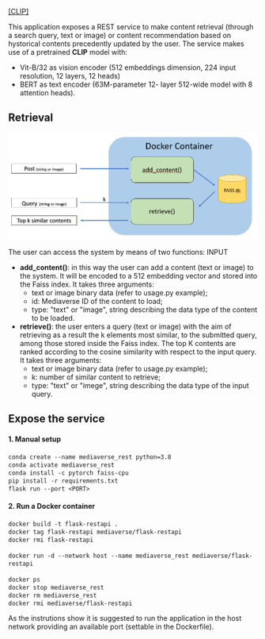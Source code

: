 [[CLIP]](https://github.com/openai/CLIP)

This application exposes a REST service to make content retrieval (through a search query, text or image) or content recommendation based on hystorical contents precedently updated by the user.
The service makes use of a pretrained **CLIP** model with:
- Vit-B/32 as vision encoder (512 embeddings dimension, 224 input resolution, 12 layers, 12 heads)
- BERT as text encoder (63M-parameter 12- layer 512-wide model with 8 attention heads).

## Retrieval
![APP](restapi.PNG)

The user can access the system by means of two functions: INPUT
- **add_content()**: in this way the user can add a content (text or  image) to the system. It will be encoded to a 512 embedding vector and stored into the Faiss index. It takes three arguments:
    - text or image binary data (refer to usage.py example);
    - id: Mediaverse ID of the content to load;
    - type: "text" or "image", string describing the data type of the content to be loaded.
- **retrieve()**: the user enters a query (text or image) with the aim of retrieving  as a result the k elements most similar, to the submitted query, among those stored inside the  Faiss index. The top K contents are ranked according to the cosine similarity with respect to the input query. It takes three arguments:
    - text or image binary data (refer to usage.py example);
    - k: number of similar content to retrieve;
    - type: "text" or "imege", string describing the data type of the input query.


## Expose the service
#### 1. Manual setup

```
conda create --name mediaverse_rest python=3.8
conda activate mediaverse_rest
conda install -c pytorch faiss-cpu
pip install -r requirements.txt
flask run --port <PORT>
```

#### 2. Run a Docker container

```
docker build -t flask-restapi .
docker tag flask-restapi mediaverse/flask-restapi
docker rmi flask-restapi

docker run -d --network host --name mediaverse_rest mediaverse/flask-restapi

docker ps
docker stop mediaverse_rest
docker rm mediaverse_rest
docker rmi mediaverse/flask-restapi
```

As the instrutions show it is suggested to run the application in the host network providing an available port (settable in the Dockerfile).